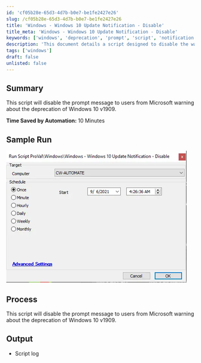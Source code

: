 ```yaml
---
id: 'cf05b28e-65d3-4d7b-b0e7-be1fe2427e26'
slug: /cf05b28e-65d3-4d7b-b0e7-be1fe2427e26
title: 'Windows - Windows 10 Update Notification - Disable'
title_meta: 'Windows - Windows 10 Update Notification - Disable'
keywords: ['windows', 'deprecation', 'prompt', 'script', 'notification']
description: 'This document details a script designed to disable the warning prompt message from Microsoft regarding the deprecation of Windows 10 v1909, saving users time and enhancing their experience.'
tags: ['windows']
draft: false
unlisted: false
---
```


## Summary

This script will disable the prompt message to users from Microsoft warning about the deprecation of Windows 10 v1909.

**Time Saved by Automation:** 10 Minutes

## Sample Run

![Sample Run](../../../static/img/docs/cf05b28e-65d3-4d7b-b0e7-be1fe2427e26/image_1.webp)

## Process

This script will disable the prompt message to users from Microsoft warning about the deprecation of Windows 10 v1909.

## Output

- Script log